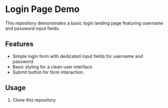# Login Page Demo

This repository demonstrates a basic login landing page featuring username and password input fields.

## Features

*   Simple login form with dedicated input fields for username and password.
*   Basic styling for a clean user interface.
*   Submit button for form interaction.

## Usage

1.  Clone this repository